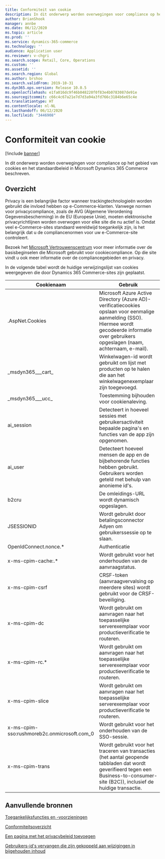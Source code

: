 ```yaml
---
title: Conformiteit van cookie
description: In dit onderwerp worden overwegingen voor compliance op het gebied van cookies en het standaardbeleid in Microsoft Dynamics 365 Commerce beschreven.
author: BrianShook
manager: annbe
ms.date: 06/12/2020
ms.topic: article
ms.prod: ''
ms.service: dynamics-365-commerce
ms.technology: ''
audience: Application user
ms.reviewer: v-chgri
ms.search.scope: Retail, Core, Operations
ms.custom: ''
ms.assetid: ''
ms.search.region: Global
ms.author: brshoo
ms.search.validFrom: 2019-10-31
ms.dyn365.ops.version: Release 10.0.5
ms.openlocfilehash: e1fa016dc9f46b048220f0f83e4b0783087de91e
ms.sourcegitcommit: c66c4c67a21e7d7d3a94a3fd766c3184b6e65c4e
ms.translationtype: HT
ms.contentlocale: nl-NL
ms.lasthandoff: 06/12/2020
ms.locfileid: "3446908"
---
```

# <a name="cookie-compliance"></a>Conformiteit van cookie

[!include [banner](includes/banner.md)]

In dit onderwerp worden overwegingen voor compliance op het gebied van cookies en het standaardbeleid in Microsoft Dynamics 365 Commerce beschreven.

## <a name="overview"></a>Overzicht

Privacy is een belangrijke factor wanneer trackingtechnologieën worden gebruikt die invloed hebben op e-Commerce-klanten. Vanwege normen voor privacycompliance, zoals de AVG (Algemene Verordening Gegevensbescherming) in de EU (Europese Unie), moeten elektronische privacyrichtlijnen worden overwogen voor elke site die nu actief is. Omdat veel e-Commerce-sites standaard wereldwijd toegankelijk zijn, is het belangrijk dat u de compliancenormen voor uw e-Commerce-site controleert.

Bezoek het [Microsoft Vertrouwenscentrum](https://www.microsoft.com/trust-center) voor meer informatie over de basisbeginselen die Microsoft gebruikt voor cookiecompliance. Op die site vindt u ook meer informatie over de compliancegebieden en privacy.

In de volgende tabel wordt de huidige verwijzingslijst van cookies weergegeven die door Dynamics 365 Commerce-sites zijn geplaatst.

| Cookienaam                               | Gebruik                                                        |
| ------------------------------------------- | ------------------------------------------------------------ |
| .AspNet.Cookies                             | Microsoft Azure Active Directory (Azure AD)-verificatiecookies opslaan voor eenmalige aanmelding (SSO). Hiermee wordt gecodeerde informatie over gebruikers opgeslagen (naam, achternaam, e-mail). |
| &#95;msdyn365___cart&#95;                           | Winkelwagen-id wordt gebruikt om lijst met producten op te halen die aan het winkelwagenexemplaar zijn toegevoegd. |
| &#95;msdyn365___ucc&#95;                            | Toestemming bijhouden voor cookienaleving.                          |
| ai_session                                  | Detecteert in hoeveel sessies met gebruikersactiviteit bepaalde pagina's en functies van de app zijn opgenomen. |
| ai_user                                     | Detecteert hoeveel mensen de app en de bijbehorende functies hebben gebruikt. Gebruikers worden geteld met behulp van anonieme id's. |
| b2cru                                       | De omleidings-URL wordt dynamisch opgeslagen.                              |
| JSESSIONID                                  | Wordt gebruikt door betalingsconnector Adyen om gebruikerssessie op te slaan.       |
| OpenIdConnect.nonce.&#42;                       | Authenticatie                                               |
| x-ms-cpim-cache:.&#42;                          | Wordt gebruikt voor het onderhouden van de aanvraagstatus.                      |
| x-ms-cpim-csrf                              | CRSF-token (aanvraagvervalsing op meerdere sites) wordt gebruikt voor de CRSF-beveiliging.     |
| x-ms-cpim-dc                                | Wordt gebruikt om aanvragen naar het toepasselijke serverexemplaar voor productieverificatie te routeren. |
| x-ms-cpim-rc.&#42;                              | Wordt gebruikt om aanvragen naar het toepasselijke serverexemplaar voor productieverificatie te routeren. |
| x-ms-cpim-slice                             | Wordt gebruikt om aanvragen naar het toepasselijke serverexemplaar voor productieverificatie te routeren. |
| x-ms-cpim-sso:rushmoreb2c.onmicrosoft.com_0 | Wordt gebruikt voor het onderhouden van de SSO-sessie.                        |
| x-ms-cpim-trans                             | Wordt gebruikt voor het traceren van transacties (het aantal geopende tabbladen dat wordt geverifieerd tegen een Business-to-consumer-site (B2C)), inclusief de huidige transactie. |

## <a name="additional-resources"></a>Aanvullende bronnen

[Toegankelijksfuncties en -voorzieningen](accessibility.md)

[Conformiteitsoverzicht](compliance-overview.md)

[Een pagina met het privacybeleid toevoegen](add-privacy-page.md)

[Gebruikers-id's vervangen die zijn gekoppeld aan wijzigingen in bijgehouden inhoud](replace-IDs-tracked-changes.md)

